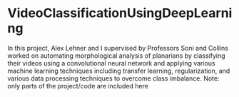 # VideoClassificationUsingDeepLearning

In this project, Alex Lehner and I supervised by Professors Soni and Collins worked on automating morphological analysis of planarians by classifying their videos using a convolutional neural network and applying various machine learning techniques including transfer learning, regularization, and various data processing techniques to overcome class imbalance. 
Note: only parts of the project/code are included here

